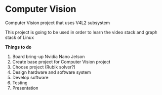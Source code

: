 # Computer Vision

Computer Vision project that uses V4L2 subsystem

This project is going to be used in order to learn the video stack and graph stack of Linux

**Things to do**

1. Board bring-up Nvidia Nano Jetson
2. Create base project for Computer Vision project
3. Choose project (Rubik solver?)
4. Design hardware and software system
5. Develop software
6. Testing
7. Presentation
